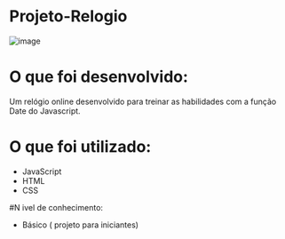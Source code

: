 # Projeto-Relogio

![image](https://user-images.githubusercontent.com/73564732/146174432-961f2bed-5f21-4904-88a5-f81594d81ad7.png)

# O que foi desenvolvido:
Um relógio online desenvolvido para treinar as habilidades com a função Date do Javascript. 

# O que foi utilizado:

- JavaScript
- HTML
- CSS

#N ivel de conhecimento:
- Básico ( projeto para iniciantes)
